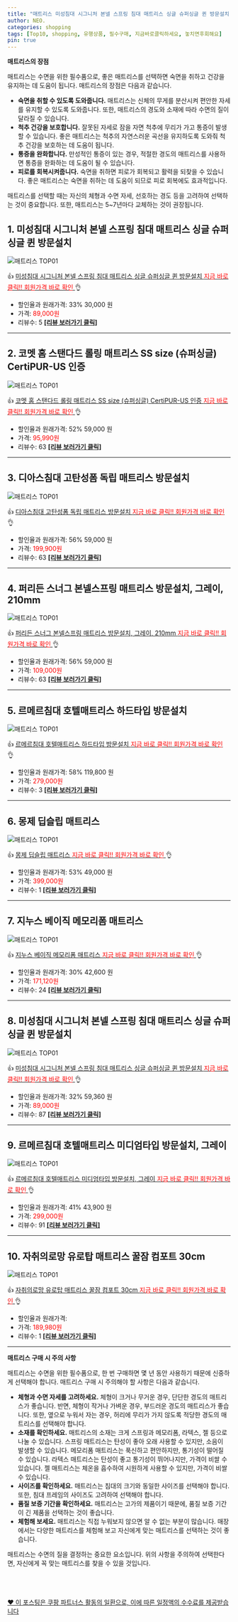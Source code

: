 ```yaml
---
title: "매트리스 미성침대 시그니처 본넬 스프링 침대 매트리스 싱글 슈퍼싱글 퀸 방문설치 추천 제품 비교 최저 가격 비교 장점 구매가이드"
author: NEO.
categories: shopping
tags: [Top10, shopping, 유행상품, 필수구매, 지금바로클릭하세요, 놓치면후회해요]
pin: true
---
```

**매트리스의 장점**

매트리스는 수면을 위한 필수품으로, 좋은 매트리스를 선택하면 숙면을 취하고 건강을 유지하는 데 도움이 됩니다. 매트리스의 장점은 다음과 같습니다.

* **숙면을 취할 수 있도록 도와줍니다.** 매트리스는 신체의 무게를 분산시켜 편안한 자세를 유지할 수 있도록 도와줍니다. 또한, 매트리스의 경도와 소재에 따라 수면의 질이 달라질 수 있습니다.
* **척추 건강을 보호합니다.** 잘못된 자세로 잠을 자면 척추에 무리가 가고 통증이 발생할 수 있습니다. 좋은 매트리스는 척추의 자연스러운 곡선을 유지하도록 도와줘 척추 건강을 보호하는 데 도움이 됩니다.
* **통증을 완화합니다.** 만성적인 통증이 있는 경우, 적절한 경도의 매트리스를 사용하면 통증을 완화하는 데 도움이 될 수 있습니다.
* **피로를 회복시켜줍니다.** 숙면을 취하면 피로가 회복되고 활력을 되찾을 수 있습니다. 좋은 매트리스는 숙면을 취하는 데 도움이 되므로 피로 회복에도 효과적입니다.

매트리스를 선택할 때는 자신의 체형과 수면 자세, 선호하는 경도 등을 고려하여 선택하는 것이 중요합니다. 또한, 매트리스는 5~7년마다 교체하는 것이 권장됩니다.

   

## 1. 미성침대 시그니처 본넬 스프링 침대 매트리스 싱글 슈퍼싱글 퀸 방문설치

![매트리스 TOP01](https://thumbnail9.coupangcdn.com/thumbnails/remote/490x490ex/image/vendor_inventory/6c1e/659876ca9c9c40524e9b22f3a4c970a26cd9c47c0608dfb4e343ee3a9079.jpg)


👍 [미성침대 시그니처 본넬 스프링 침대 매트리스 싱글 슈퍼싱글 퀸 방문설치 <font color=red> 지금 바로 클릭!! 회원가격 바로 확인 </font> ](https://link.coupang.com/re/AFFSDP?lptag=AF3617701&subid=GithubCoopas&pageKey=1491130212&traceid=V0-153&itemId=2559790951&vendorItemId=70552284904) 👌 


- 할인율과 원래가격: 33%  30,000   원
- 가격: <span style='color:red'>89,000원</span>
- 리뷰수: 5  [**[리뷰 보러가기 클릭]**](https://link.coupang.com/re/AFFSDP?lptag=AF3617701&subid=GithubCoopas&pageKey=1491130212&traceid=V0-153&itemId=2559790951&vendorItemId=70552284904)

---


   

## 2. 코멧 홈 스탠다드 롤링 매트리스 SS size (슈퍼싱글) CertiPUR-US 인증

![매트리스 TOP01](https://thumbnail9.coupangcdn.com/thumbnails/remote/490x490ex/image/retail/images/94201019870483-843971bb-394e-45eb-9b44-e3a632c0aed8.jpg)


👍 [코멧 홈 스탠다드 롤링 매트리스 SS size (슈퍼싱글) CertiPUR-US 인증 <font color=red> 지금 바로 클릭!! 회원가격 바로 확인 </font> ](https://link.coupang.com/re/AFFSDP?lptag=AF3617701&subid=GithubCoopas&pageKey=5611860151&traceid=V0-153&itemId=9071860440&vendorItemId=76358163502) 👌 


- 할인율과 원래가격: 52%  59,000   원
- 가격: <span style='color:red'>95,990원</span>
- 리뷰수: 63  [**[리뷰 보러가기 클릭]**](https://link.coupang.com/re/AFFSDP?lptag=AF3617701&subid=GithubCoopas&pageKey=5611860151&traceid=V0-153&itemId=9071860440&vendorItemId=76358163502)

---


   

## 3. 디아스침대 고탄성폼 독립 매트리스 방문설치

![매트리스 TOP01](https://thumbnail6.coupangcdn.com/thumbnails/remote/490x490ex/image/retail/images/2021/06/01/11/0/7516d23a-4d90-4b56-b909-95d2c522553a.jpg)


👍 [디아스침대 고탄성폼 독립 매트리스 방문설치 <font color=red> 지금 바로 클릭!! 회원가격 바로 확인 </font> ](https://link.coupang.com/re/AFFSDP?lptag=AF3617701&subid=GithubCoopas&pageKey=5606756170&traceid=V0-153&itemId=9048083329&vendorItemId=76334457133) 👌 


- 할인율과 원래가격: 56%  59,000   원
- 가격: <span style='color:red'>199,900원</span>
- 리뷰수: 63  [**[리뷰 보러가기 클릭]**](https://link.coupang.com/re/AFFSDP?lptag=AF3617701&subid=GithubCoopas&pageKey=5606756170&traceid=V0-153&itemId=9048083329&vendorItemId=76334457133)

---


   

## 4. 퍼리든 스너그 본넬스프링 매트리스 방문설치, 그레이, 210mm

![매트리스 TOP01](https://thumbnail6.coupangcdn.com/thumbnails/remote/490x490ex/image/retail/images/241553734846717-234d42c2-5b7e-4701-a415-6ccd20d92d56.jpg)


👍 [퍼리든 스너그 본넬스프링 매트리스 방문설치, 그레이, 210mm <font color=red> 지금 바로 클릭!! 회원가격 바로 확인 </font> ](https://link.coupang.com/re/AFFSDP?lptag=AF3617701&subid=GithubCoopas&pageKey=7380736012&traceid=V0-153&itemId=19060649002&vendorItemId=86183581587) 👌 


- 할인율과 원래가격: 56%  59,000   원
- 가격: <span style='color:red'>109,000원</span>
- 리뷰수: 63  [**[리뷰 보러가기 클릭]**](https://link.coupang.com/re/AFFSDP?lptag=AF3617701&subid=GithubCoopas&pageKey=7380736012&traceid=V0-153&itemId=19060649002&vendorItemId=86183581587)

---


   

## 5. 르메르침대 호텔매트리스 하드타입 방문설치

![매트리스 TOP01](https://thumbnail9.coupangcdn.com/thumbnails/remote/490x490ex/image/retail/images/2023/02/20/17/4/c5c64303-01bd-4cd1-a16e-cbd816a265fd.png)


👍 [르메르침대 호텔매트리스 하드타입 방문설치 <font color=red> 지금 바로 클릭!! 회원가격 바로 확인 </font> ](https://link.coupang.com/re/AFFSDP?lptag=AF3617701&subid=GithubCoopas&pageKey=7149812017&traceid=V0-153&itemId=17972914709&vendorItemId=85130052920) 👌 


- 할인율과 원래가격: 58%  119,800   원
- 가격: <span style='color:red'>279,000원</span>
- 리뷰수: 3  [**[리뷰 보러가기 클릭]**](https://link.coupang.com/re/AFFSDP?lptag=AF3617701&subid=GithubCoopas&pageKey=7149812017&traceid=V0-153&itemId=17972914709&vendorItemId=85130052920)

---


   

## 6. 몽제 딥슬립 매트리스

![매트리스 TOP01](https://thumbnail7.coupangcdn.com/thumbnails/remote/490x490ex/image/retail/images/1141818149620980-a5ddae3e-5669-40df-92ae-cc01d93180e3.jpg)


👍 [몽제 딥슬립 매트리스 <font color=red> 지금 바로 클릭!! 회원가격 바로 확인 </font> ](https://link.coupang.com/re/AFFSDP?lptag=AF3617701&subid=GithubCoopas&pageKey=5157828035&traceid=V0-153&itemId=7096739419&vendorItemId=74388689558) 👌 


- 할인율과 원래가격: 53%  49,000   원
- 가격: <span style='color:red'>399,000원</span>
- 리뷰수: 1  [**[리뷰 보러가기 클릭]**](https://link.coupang.com/re/AFFSDP?lptag=AF3617701&subid=GithubCoopas&pageKey=5157828035&traceid=V0-153&itemId=7096739419&vendorItemId=74388689558)

---


   

## 7. 지누스 베이직 메모리폼 매트리스

![매트리스 TOP01](https://thumbnail10.coupangcdn.com/thumbnails/remote/490x490ex/image/rs_quotation_api/he7twe8m/1a519b85edea467d8f7e199d4f8dd4f3.jpg)


👍 [지누스 베이직 메모리폼 매트리스 <font color=red> 지금 바로 클릭!! 회원가격 바로 확인 </font> ](https://link.coupang.com/re/AFFSDP?lptag=AF3617701&subid=GithubCoopas&pageKey=1825425941&traceid=V0-153&itemId=6809300929&vendorItemId=74101951324) 👌 


- 할인율과 원래가격: 30%  42,600   원
- 가격: <span style='color:red'>171,120원</span>
- 리뷰수: 24  [**[리뷰 보러가기 클릭]**](https://link.coupang.com/re/AFFSDP?lptag=AF3617701&subid=GithubCoopas&pageKey=1825425941&traceid=V0-153&itemId=6809300929&vendorItemId=74101951324)

---


   

## 8. 미성침대 시그니처 본넬 스프링 침대 매트리스 싱글 슈퍼싱글 퀸 방문설치

![매트리스 TOP01](https://thumbnail9.coupangcdn.com/thumbnails/remote/490x490ex/image/vendor_inventory/6c1e/659876ca9c9c40524e9b22f3a4c970a26cd9c47c0608dfb4e343ee3a9079.jpg)


👍 [미성침대 시그니처 본넬 스프링 침대 매트리스 싱글 슈퍼싱글 퀸 방문설치 <font color=red> 지금 바로 클릭!! 회원가격 바로 확인 </font> ](https://link.coupang.com/re/AFFSDP?lptag=AF3617701&subid=GithubCoopas&pageKey=1491130212&traceid=V0-153&itemId=2559790951&vendorItemId=70552284904) 👌 


- 할인율과 원래가격: 32%  59,360   원
- 가격: <span style='color:red'>89,000원</span>
- 리뷰수: 87  [**[리뷰 보러가기 클릭]**](https://link.coupang.com/re/AFFSDP?lptag=AF3617701&subid=GithubCoopas&pageKey=1491130212&traceid=V0-153&itemId=2559790951&vendorItemId=70552284904)

---


   

## 9. 르메르침대 호텔매트리스 미디엄타입 방문설치, 그레이

![매트리스 TOP01](https://thumbnail8.coupangcdn.com/thumbnails/remote/490x490ex/image/retail/images/2023/02/20/17/8/5c9381da-3254-4375-b1e7-1a5fb992b062.jpg)


👍 [르메르침대 호텔매트리스 미디엄타입 방문설치, 그레이 <font color=red> 지금 바로 클릭!! 회원가격 바로 확인 </font> ](https://link.coupang.com/re/AFFSDP?lptag=AF3617701&subid=GithubCoopas&pageKey=7149811774&traceid=V0-153&itemId=17972914001&vendorItemId=85130051925) 👌 


- 할인율과 원래가격: 41%  43,900   원
- 가격: <span style='color:red'>299,000원</span>
- 리뷰수: 91  [**[리뷰 보러가기 클릭]**](https://link.coupang.com/re/AFFSDP?lptag=AF3617701&subid=GithubCoopas&pageKey=7149811774&traceid=V0-153&itemId=17972914001&vendorItemId=85130051925)

---


   

## 10. 자취의로망 유로탑 매트리스 꿀잠 컴포트 30cm

![매트리스 TOP01](https://thumbnail6.coupangcdn.com/thumbnails/remote/490x490ex/image/vendor_inventory/9e7f/b7b5a34f12c0c943daf069dbcf00afd8d92717205ece803a56fa652536a6.jpg)


👍 [자취의로망 유로탑 매트리스 꿀잠 컴포트 30cm <font color=red> 지금 바로 클릭!! 회원가격 바로 확인 </font> ](https://link.coupang.com/re/AFFSDP?lptag=AF3617701&subid=GithubCoopas&pageKey=5835920043&traceid=V0-153&itemId=10113629611&vendorItemId=83287383593) 👌 


- 할인율과 원래가격: 
- 가격: <span style='color:red'>189,980원</span>
- 리뷰수: 1  [**[리뷰 보러가기 클릭]**](https://link.coupang.com/re/AFFSDP?lptag=AF3617701&subid=GithubCoopas&pageKey=5835920043&traceid=V0-153&itemId=10113629611&vendorItemId=83287383593)

---
**매트리스 구매 시 주의 사항**

매트리스는 수면을 위한 필수품으로, 한 번 구매하면 몇 년 동안 사용하기 때문에 신중하게 선택해야 합니다. 매트리스 구매 시 주의해야 할 사항은 다음과 같습니다.

* **체형과 수면 자세를 고려하세요.** 체형이 크거나 무거운 경우, 단단한 경도의 매트리스가 좋습니다. 반면, 체형이 작거나 가벼운 경우, 부드러운 경도의 매트리스가 좋습니다. 또한, 옆으로 누워서 자는 경우, 허리에 무리가 가지 않도록 적당한 경도의 매트리스를 선택해야 합니다.
* **소재를 확인하세요.** 매트리스의 소재는 크게 스프링과 메모리폼, 라텍스, 젤 등으로 나눌 수 있습니다. 스프링 매트리스는 탄성이 좋아 오래 사용할 수 있지만, 소음이 발생할 수 있습니다. 메모리폼 매트리스는 푹신하고 편안하지만, 통기성이 떨어질 수 있습니다. 라텍스 매트리스는 탄성이 좋고 통기성이 뛰어나지만, 가격이 비쌀 수 있습니다. 젤 매트리스는 체온을 흡수하여 시원하게 사용할 수 있지만, 가격이 비쌀 수 있습니다.
* **사이즈를 확인하세요.** 매트리스는 침대의 크기와 동일한 사이즈를 선택해야 합니다. 또한, 침대 프레임의 사이즈도 고려하여 선택해야 합니다.
* **품질 보증 기간을 확인하세요.** 매트리스는 고가의 제품이기 때문에, 품질 보증 기간이 긴 제품을 선택하는 것이 좋습니다.
* **체험해 보세요.** 매트리스는 직접 누워보지 않으면 알 수 없는 부분이 많습니다. 매장에서는 다양한 매트리스를 체험해 보고 자신에게 맞는 매트리스를 선택하는 것이 좋습니다.

매트리스는 수면의 질을 결정하는 중요한 요소입니다. 위의 사항을 주의하여 선택한다면, 자신에게 꼭 맞는 매트리스를 찾을 수 있을 것입니다.<br><br><br><br><br> [ ❤  이 포스팅은 쿠팡 파트너스 활동의 일환으로, 이에 따른 일정액의 수수료를 제공받습니다](https://link.coupang.com/a/bcEFyh)